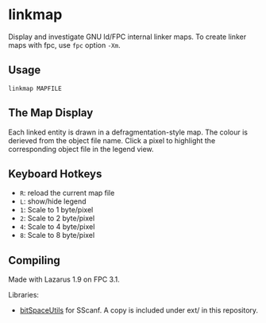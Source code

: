 linkmap
=======

Display and investigate GNU ld/FPC internal linker maps. To create linker maps with fpc, use `fpc` option `-Xm`.

Usage
-----

```
linkmap MAPFILE
```

The Map Display
----------------
Each linked entity is drawn in a defragmentation-style map. The colour is derieved from 
the object file name.
Click a pixel to highlight the corresponding object file in the legend view.

Keyboard Hotkeys
----------------

* `R`: reload the current map file
* `L`: show/hide legend
* `1`: Scale to 1 byte/pixel
* `2`: Scale to 2 byte/pixel
* `4`: Scale to 4 byte/pixel
* `8`: Scale to 8 byte/pixel


Compiling
---------
Made with Lazarus 1.9 on FPC 3.1.

Libraries:

* [bitSpaceUtils](https://git.ccs-baumann.de/bitspace/utils/) for SScanf. A copy is included under ext/ in this repository.

